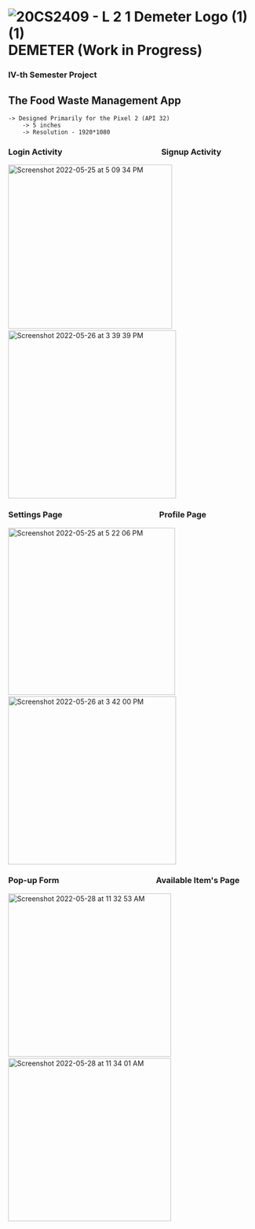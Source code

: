# ![20CS2409 - L 2 1  Demeter Logo (1) (1)](https://user-images.githubusercontent.com/76573095/170567093-9a54c224-4d1c-4dfe-97e6-4a36699da015.png)DEMETER (Work in Progress)


### IV-th Semester Project

## The Food Waste Management App
```
-> Designed Primarily for the Pixel 2 (API 32)
    -> 5 inches
    -> Resolution - 1920*1080
```

### Login Activity&nbsp; &nbsp; &nbsp; &nbsp; &nbsp; &nbsp; &nbsp; &nbsp; &nbsp; &nbsp; &nbsp; &nbsp; &nbsp; &nbsp; &nbsp; &nbsp; &nbsp; &nbsp; &nbsp; &nbsp; &nbsp; &nbsp; &nbsp; &nbsp; &nbsp; &nbsp;  Signup Activity                                                  

<img width="334" alt="Screenshot 2022-05-25 at 5 09 34 PM" src="https://user-images.githubusercontent.com/76573095/170253621-3b69f35f-4233-4140-92dc-ca3ae7f31086.png">&nbsp; &nbsp; &nbsp; &nbsp; &nbsp; <img width="342" alt="Screenshot 2022-05-26 at 3 39 39 PM" src="https://user-images.githubusercontent.com/76573095/170467326-30728178-fabd-4197-9cc4-ea2185b5c1eb.png">



### Settings Page &nbsp; &nbsp; &nbsp; &nbsp; &nbsp; &nbsp; &nbsp; &nbsp; &nbsp; &nbsp; &nbsp; &nbsp; &nbsp; &nbsp; &nbsp; &nbsp; &nbsp; &nbsp; &nbsp; &nbsp; &nbsp; &nbsp; &nbsp; &nbsp; &nbsp;  Profile Page

<img width="340" alt="Screenshot 2022-05-25 at 5 22 06 PM" src="https://user-images.githubusercontent.com/76573095/170255776-4191527e-74f5-4297-9e06-f9832db3cec5.png">&nbsp; &nbsp; &nbsp; &nbsp; &nbsp;<img width="342" alt="Screenshot 2022-05-26 at 3 42 00 PM" src="https://user-images.githubusercontent.com/76573095/170467723-c2273873-5298-47ff-8c5e-2afdc0285f81.png">

### Pop-up Form &nbsp; &nbsp; &nbsp; &nbsp; &nbsp; &nbsp; &nbsp; &nbsp; &nbsp; &nbsp; &nbsp; &nbsp; &nbsp; &nbsp; &nbsp; &nbsp; &nbsp; &nbsp; &nbsp; &nbsp; &nbsp; &nbsp; &nbsp; &nbsp; &nbsp; Available Item's Page

<img width="332" alt="Screenshot 2022-05-28 at 11 32 53 AM" src="https://user-images.githubusercontent.com/76573095/170812474-b6e7ec49-30f9-4667-a39e-d31be51a1fe6.png">&nbsp; &nbsp; &nbsp; &nbsp; &nbsp;<img width="332" alt="Screenshot 2022-05-28 at 11 34 01 AM" src="https://user-images.githubusercontent.com/76573095/170812511-b1aceb21-74f2-4a47-87c4-67861e619fe5.png">










